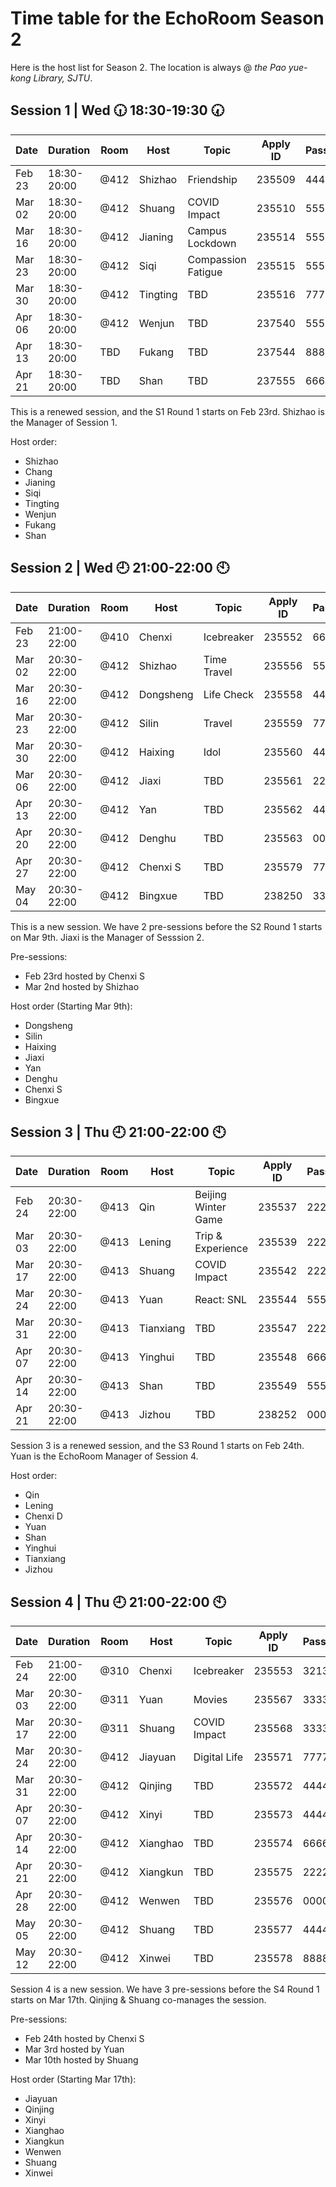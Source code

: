 # Time table for the EchoRoom Season 2

Here is the host list for Season 2. The location is always @ *the Pao yue-kong Library, SJTU*.

## Session 1 | Wed :clock630: 18:30-19:30 :clock730:

| Date     | Duration    | Room | Host     | Topic              | Apply ID | Password |
|----------|-------------|------|----------|--------------------|----------|----------|
| Feb   23 | 18:30-20:00 | @412 | Shizhao  | Friendship         | 235509   | 444444   |
| Mar   02 | 18:30-20:00 | @412 | Shuang   | COVID Impact       | 235510   | 555555   |
| Mar   16 | 18:30-20:00 | @412 | Jianing  | Campus Lockdown    | 235514   | 555555   |
| Mar   23 | 18:30-20:00 | @412 | Siqi     | Compassion Fatigue | 235515   | 555555   |
| Mar   30 | 18:30-20:00 | @412 | Tingting | TBD                | 235516   | 777777   |
| Apr   06 | 18:30-20:00 | @412 | Wenjun   | TBD                | 237540   | 555555   |
| Apr   13 | 18:30-20:00 | TBD  | Fukang   | TBD                | 237544   | 888888   |
| Apr   21 | 18:30-20:00 | TBD  | Shan     | TBD                | 237555   | 666666   |

This is a renewed session, and the S1 Round 1 starts on Feb 23rd. Shizhao is the Manager of Session 1.

Host order:
* Shizhao
* Chang
* Jianing
* Siqi
* Tingting
* Wenjun
* Fukang
* Shan

## Session 2 | Wed :clock9: 21:00-22:00 :clock10:

| Date    | Duration    | Room | Host      | Topic        | Apply ID | Password |
|---------|-------------|------|-----------|--------------|----------|----------|
| Feb 23  | 21:00-22:00 | @410 | Chenxi    | Icebreaker   |   235552 |   665165 |
| Mar 02  | 20:30-22:00 | @412 | Shizhao   | Time Travel  |   235556 |   553654 |
| Mar 16  | 20:30-22:00 | @412 | Dongsheng | Life Check   |   235558 |   444444 |
| Mar 23  | 20:30-22:00 | @412 | Silin     | Travel       |   235559 |   777777 |
| Mar 30  | 20:30-22:00 | @412 | Haixing   | Idol         |   235560 |   444444 |
| Mar 06  | 20:30-22:00 | @412 | Jiaxi     | TBD          |   235561 |   222222 |
| Apr 13  | 20:30-22:00 | @412 | Yan       | TBD          |   235562 |   444444 |
| Apr 20  | 20:30-22:00 | @412 | Denghu    | TBD          |   235563 |   000000 |
| Apr 27  | 20:30-22:00 | @412 | Chenxi S  | TBD          |   235579 |   777777 |
| May 04  | 20:30-22:00 | @412 | Bingxue   | TBD          |   238250 |   333333 |

This is a new session. We have 2 pre-sessions before the S2 Round 1 starts on Mar 9th. Jiaxi is the Manager of Sesssion 2.

Pre-sessions:
* Feb 23rd hosted by Chenxi S
* Mar 2nd hosted by Shizhao

Host order (Starting Mar 9th):
* Dongsheng
* Silin
* Haixing
* Jiaxi
* Yan
* Denghu
* Chenxi S
* Bingxue

## Session 3 | Thu :clock9: 21:00-22:00 :clock10:

| Date   | Duration    | Room | Host      | Topic               | Apply ID | Password |
|--------|-------------|------|-----------|---------------------|----------|----------|
| Feb 24 | 20:30-22:00 | @413 |    Qin    | Beijing Winter Game | 235537   |   222222 |
| Mar 03 | 20:30-22:00 | @413 |   Lening  | Trip & Experience   | 235539   |   222222 |
| Mar 17 | 20:30-22:00 | @413 |   Shuang  | COVID Impact        | 235542   |   222222 |
| Mar 24 | 20:30-22:00 | @413 |    Yuan   | React: SNL          | 235544   |   555555 |
| Mar 31 | 20:30-22:00 | @413 | Tianxiang | TBD                 | 235547   |   222222 |
| Apr 07 | 20:30-22:00 | @413 |   Yinghui | TBD                 | 235548   |   666666 |
| Apr 14 | 20:30-22:00 | @413 |    Shan   | TBD                 | 235549   |   555555 |
| Apr 21 | 20:30-22:00 | @413 |   Jizhou  | TBD                 | 238252   |   000000 |

Session 3 is a renewed session, and the S3 Round 1 starts on Feb 24th. Yuan is the EchoRoom Manager of Session 4.

Host order:
* Qin
* Lening
* Chenxi D
* Yuan
* Shan
* Yinghui
* Tianxiang
* Jizhou

## Session 4 | Thu :clock9: 21:00-22:00 :clock10:

| Date     | Duration    | Room | Host     | Topic        | Apply ID | Password |
|----------|-------------|------|----------|--------------|----------|----------|
| Feb   24 | 21:00-22:00 | @310 | Chenxi   | Icebreaker   |   235553 |   321321 |
| Mar   03 | 20:30-22:00 | @311 | Yuan     | Movies       |   235567 |   333333 |
| Mar   17 | 20:30-22:00 | @311 | Shuang   | COVID Impact |   235568 |   333333 |
| Mar   24 | 20:30-22:00 | @412 | Jiayuan  | Digital Life |   235571 |   777777 |
| Mar   31 | 20:30-22:00 | @412 | Qinjing  | TBD          |   235572 |   444444 |
| Apr   07 | 20:30-22:00 | @412 | Xinyi    | TBD          |   235573 |   444444 |
| Apr   14 | 20:30-22:00 | @412 | Xianghao | TBD          |   235574 |   666666 |
| Apr   21 | 20:30-22:00 | @412 | Xiangkun | TBD          |   235575 |   222222 |
| Apr   28 | 20:30-22:00 | @412 | Wenwen   | TBD          |   235576 |   000000 |
| May   05 | 20:30-22:00 | @412 | Shuang   | TBD          |   235577 |   444444 |
| May   12 | 20:30-22:00 | @412 | Xinwei   | TBD          |   235578 |   888888 |

Session 4 is a new session. We have 3 pre-sessions before the S4 Round 1 starts on Mar 17th. Qinjing & Shuang co-manages the session.

Pre-sessions:
* Feb 24th hosted by Chenxi S
* Mar 3rd hosted by Yuan
* Mar 10th hosted by Shuang

Host order (Starting Mar 17th):
* Jiayuan
* Qinjing
* Xinyi
* Xianghao
* Xiangkun
* Wenwen
* Shuang
* Xinwei
